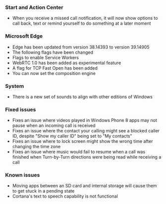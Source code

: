 ### Start and Action Center
- When you receive a missed call notification, it will now show options to call back, text or remind yourself to do something at a later moment

### Microsoft Edge
- Edge has been updated from version 38.14393 to version 39.14905
- The following flags have been changed
 - Flags to enable Service Workers
 - WebRTC 1.0 has been added as experimental feature
 - A flag for TCP Fast Open has been added
 - You can now set the composition engine

### System
- There is a new set of sounds to align with other editions of Windows

### Fixed issues
- Fixes an issue where videos played in Windows Phone 8 apps may not pause when an incoming call is received
- Fixes an issue where the contact your calling might see a blocked caller ID, despite "Show my caller ID" being set to "My contacts"
- Fixes an issue where to lock screen might show the wrong time after changing the time zone
- Fixes an issue where music would fail to resume when a call was finished when Turn-by-Turn directions were being read while receiving a call

### Known issues
- Moving apps between an SD card and internal storage will cause them to get stuck in a pending state
- Cortana's text to speech capability is not functional